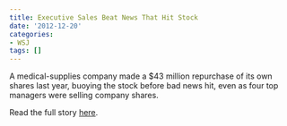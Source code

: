 ```yaml
---
title: Executive Sales Beat News That Hit Stock
date: '2012-12-20'
categories:
- WSJ
tags: []
---
```

A medical-supplies company made a $43 million repurchase of its own shares last year, buoying the stock before bad news hit, even as four top managers were selling company shares.

Read the full story [here](http://wsj.com/article/SB10001424127887323777204578191822241810156.html).